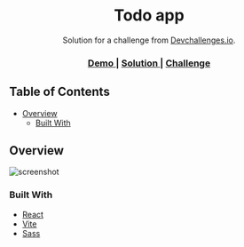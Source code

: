 <!-- Please update value in the {}  -->

<h1 align="center">Todo app</h1>

<div align="center">
   Solution for a challenge from  <a href="http://devchallenges.io" target="_blank">Devchallenges.io</a>.
</div>

<div align="center">
  <h3>
    <a href="https://todo-h3tx.onrender.com/">
      Demo
    </a>
    <span> | </span>
    <a href="https://github.com/MarckWeb/front-end-developer-from-devchallenge/tree/main/todo">
      Solution
    </a>
    <span> | </span>
    <a href="https://devchallenges.io/challenges/hH6PbOHBdPm6otzw2De5">
      Challenge
    </a>
  </h3>
</div>

<!-- TABLE OF CONTENTS -->

## Table of Contents

- [Overview](#overview)
  - [Built With](#built-with)

<!-- OVERVIEW -->

## Overview

![screenshot](https://github.com/MarckWeb/front-end-developer-from-devchallenge/blob/main/todo/src/assets/todos.png)


### Built With

<!-- This section should list any major frameworks that you built your project using. Here are a few examples.-->

- [React](https://reactjs.org/)
- [Vite](https://vuejs.org/)
- [Sass](https://tailwindcss.com/)
